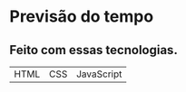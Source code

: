 # Previsão do tempo

## Feito com essas tecnologias.
<table>
  <tr>
    <td>HTML</td>
    <td>CSS</td>
    <td>JavaScript  </td>
  </tr>
</table>
